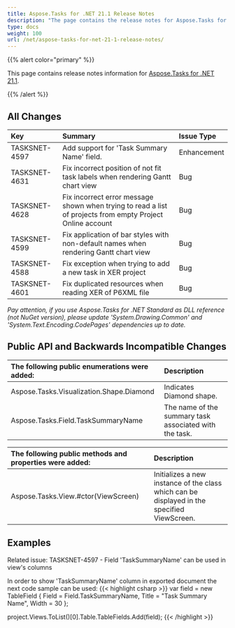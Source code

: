 ```yaml
---
title: Aspose.Tasks for .NET 21.1 Release Notes
description: "The page contains the release notes for Aspose.Tasks for .NET 21.1."
type: docs
weight: 100
url: /net/aspose-tasks-for-net-21-1-release-notes/
---
```


{{% alert color="primary" %}}

This page contains release notes information for [Aspose.Tasks for .NET 21.1](https://downloads.aspose.com/tasks/net/new-releases/-aspose.tasks-for-.net-21.1/).

{{% /alert %}}

## **All Changes**
|**Key**|**Summary**|**Issue Type**|
| :- | :- | :- |
| TASKSNET-4597 | Add support for 'Task Summary Name' field. | Enhancement |
| TASKSNET-4631 | Fix incorrect position of not fit task labels when rendering Gantt chart view | Bug |
| TASKSNET-4628 | Fix incorrect error message shown when trying to read a list of projects from empty Project Online account | Bug |
| TASKSNET-4599 | Fix application of bar styles with non-default names when rendering Gantt chart view | Bug |
| TASKSNET-4588 | Fix exception when trying to add a new task in XER project | Bug |
| TASKSNET-4601 | Fix duplicated resources when reading XER of P6XML file | Bug |

*Pay attention, if you use Aspose.Tasks for .NET Standard as DLL reference (not NuGet version), please update 'System.Drawing.Common' and 'System.Text.Encoding.CodePages' dependencies up to date.*

## **Public API and Backwards Incompatible Changes**

|**The following public enumerations were added:**|**Description**|
| :- | :- |
| Aspose.Tasks.Visualization.Shape.Diamond | Indicates Diamond shape. |
| Aspose.Tasks.Field.TaskSummaryName | The name of the summary task associated with the task. |

|**The following public methods and properties were added:** | **Description** |
| :- | :- |
| Aspose.Tasks.View.#ctor(ViewScreen) | Initializes a new instance of the <see cref="View"/> class which can be displayed in the specified ViewScreen. |

## **Examples**

Related issue: TASKSNET-4597 - Field 'TaskSummaryName' can be used in view's columns

In order to show 'TaskSummaryName' column in exported document the next code sample can be used:
{{< highlight csharp >}}
var field = new TableField
{
    Field = Field.TaskSummaryName,
    Title = "Task Summary Name",
    Width = 30
};

project.Views.ToList()[0].Table.TableFields.Add(field);
{{< /highlight >}}